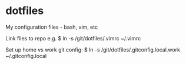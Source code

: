 # dotfiles
My configuration files - bash, vim, etc

Link files to repo e.g. 
$ ln -s /git/dotfiles/.vimrc ~/.vimrc

Set up home vs work git config:
$ ln -s /git/dotfiles/.gitconfig.local.work ~/.gitconfig.local
